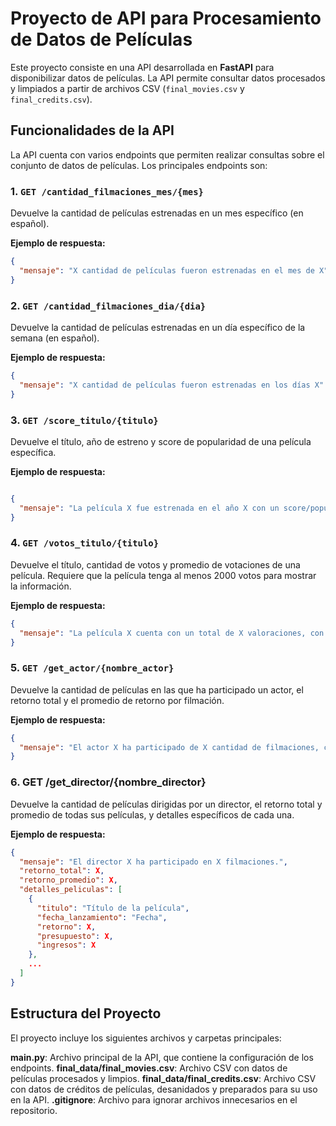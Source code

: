 # Proyecto de API para Procesamiento de Datos de Películas

Este proyecto consiste en una API desarrollada en **FastAPI** para disponibilizar datos de películas. La API permite consultar datos procesados y limpiados a partir de archivos CSV (`final_movies.csv` y `final_credits.csv`). 

## Funcionalidades de la API

La API cuenta con varios endpoints que permiten realizar consultas sobre el conjunto de datos de películas. Los principales endpoints son:

### 1. `GET /cantidad_filmaciones_mes/{mes}`
Devuelve la cantidad de películas estrenadas en un mes específico (en español).

**Ejemplo de respuesta:**
```json
{
  "mensaje": "X cantidad de películas fueron estrenadas en el mes de X"
}
```

### 2. `GET /cantidad_filmaciones_dia/{dia}`
Devuelve la cantidad de películas estrenadas en un día específico de la semana (en español).

**Ejemplo de respuesta:**
```json
{
  "mensaje": "X cantidad de películas fueron estrenadas en los días X"
}
```

### 3. `GET /score_titulo/{titulo}`
Devuelve el título, año de estreno y score de popularidad de una película específica.

**Ejemplo de respuesta:**
```json

{
  "mensaje": "La película X fue estrenada en el año X con un score/popularidad de X"
}
```

### 4. `GET /votos_titulo/{titulo}`
Devuelve el título, cantidad de votos y promedio de votaciones de una película. Requiere que la película tenga al menos 2000 votos para mostrar la información.

**Ejemplo de respuesta:**
```json
{
  "mensaje": "La película X cuenta con un total de X valoraciones, con un promedio de X"
}
```

### 5. `GET /get_actor/{nombre_actor}`
Devuelve la cantidad de películas en las que ha participado un actor, el retorno total y el promedio de retorno por filmación.

**Ejemplo de respuesta:**
```json
{
  "mensaje": "El actor X ha participado de X cantidad de filmaciones, con un retorno total de X y un promedio de X por filmación"
}
```

### 6. GET /get_director/{nombre_director}
Devuelve la cantidad de películas dirigidas por un director, el retorno total y promedio de todas sus películas, y detalles específicos de cada una.

**Ejemplo de respuesta:**
```json
{
  "mensaje": "El director X ha participado en X filmaciones.",
  "retorno_total": X,
  "retorno_promedio": X,
  "detalles_peliculas": [
    {
      "titulo": "Título de la película",
      "fecha_lanzamiento": "Fecha",
      "retorno": X,
      "presupuesto": X,
      "ingresos": X
    },
    ...
  ]
}
```

## Estructura del Proyecto
El proyecto incluye los siguientes archivos y carpetas principales:

**main.py**: Archivo principal de la API, que contiene la configuración de los endpoints.
**final_data/final_movies.csv**: Archivo CSV con datos de películas procesados y limpios.
**final_data/final_credits.csv**: Archivo CSV con datos de créditos de películas, desanidados y preparados para su uso en la API.
**.gitignore**: Archivo para ignorar archivos innecesarios en el repositorio.
